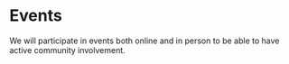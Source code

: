 # Events

We will participate in events both online and in person to be able to have active community involvement.&#x20;
